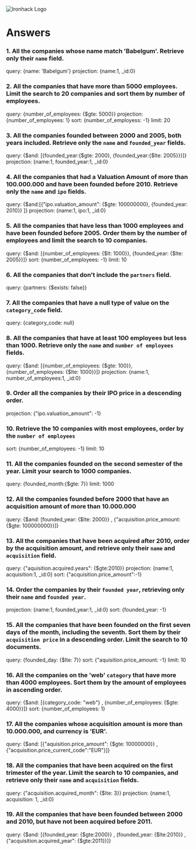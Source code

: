 ![Ironhack Logo](https://i.imgur.com/1QgrNNw.png)

# Answers

### 1. All the companies whose name match 'Babelgum'. Retrieve only their `name` field.

query: {name: 'Babelgum'}
projection: {name:1, _id:0}

### 2. All the companies that have more than 5000 employees. Limit the search to 20 companies and sort them by **number of employees**.

query: {number_of_employees: {$gte: 5000}}
projection: {number_of_employees: 1}
sort: {number_of_employess: -1}
limit: 20

### 3. All the companies founded between 2000 and 2005, both years included. Retrieve only the `name` and `founded_year` fields.

query: {$and: [{founded_year:{$gte: 2000}, {founded_year:{$lte: 2005}}}]}
projection: {name:1, founded_year:1, _id:0}

### 4. All the companies that had a Valuation Amount of more than 100.000.000 and have been founded before 2010. Retrieve only the `name` and `ipo` fields.

query: {$and:[{"ipo.valuation_amount": {$gte: 100000000}, {founded_year: 2010}} ]}
projection: {name:1, ipo:1, _id:0}


### 5. All the companies that have less than 1000 employees and have been founded before 2005. Order them by the number of employees and limit the search to 10 companies.

query: {$and: [{number_of_employees: {$lt: 1000}}, {founded_year: {$lte: 2005}}]}
sort: {number_of_employees: -1}
limit: 10

### 6. All the companies that don't include the `partners` field.

query: {partners: {$exists: false}}

### 7. All the companies that have a null type of value on the `category_code` field.

query: {category_code: null}

### 8. All the companies that have at least 100 employees but less than 1000. Retrieve only the `name` and `number of employees` fields.

query: {$and: [{number_of_employees: {$gte: 100}}, {number_of_employees: {$lte: 1000}}]}
projection: {name:1, number_of_employees:1, _id:0}

### 9. Order all the companies by their IPO price in a descending order.

projection: {"ipo.valuation_amount": -1}

### 10. Retrieve the 10 companies with most employees, order by the `number of employees`

sort: {number_of_employees: -1}
limit: 10

### 11. All the companies founded on the second semester of the year. Limit your search to 1000 companies.

query: {founded_month:{$gte: 7}}
limit: 1000


### 12. All the companies founded before 2000 that have an acquisition amount of more than 10.000.000

query: {$and: [founded_year: {$lte: 2000}} , {"acquisition.price_amount: {$gte: 100000000}}]}

### 13. All the companies that have been acquired after 2010, order by the acquisition amount, and retrieve only their `name` and `acquisition` field.

query: {"aquisition.acquired.years": {$gte:2010}}
projection: {name:1, acquisition:1, _id:0}
sort: {"acquisition.price_amount":-1}

### 14. Order the companies by their `founded year`, retrieving only their `name` and `founded year`.

projection: {name:1, founded_year:1, _id:0}
sort: {founded_year: -1}

### 15. All the companies that have been founded on the first seven days of the month, including the seventh. Sort them by their `acquisition price` in a descending order. Limit the search to 10 documents.

query: {founded_day: {$lte: 7}}
sort: {"aquisition.price_amount: -1}
limit: 10

### 16. All the companies on the 'web' `category` that have more than 4000 employees. Sort them by the amount of employees in ascending order.

query: {$and: [{category_code: "web"} , {number_of_employees: {$gte: 4000}}]}
sort: {number_of_employees: 1}

### 17. All the companies whose acquisition amount is more than 10.000.000, and currency is 'EUR'.

query: {$and: [{"aquisition.price_amount": {$gte: 10000000}} , {"acquisition.price_current_code":"EUR"}]}

### 18. All the companies that have been acquired on the first trimester of the year. Limit the search to 10 companies, and retrieve only their `name` and `acquisition` fields.

query: {"acquisition.acquired_month": {$lte: 3}}
projection: {name:1, acquisition: 1, _id:0}

### 19. All the companies that have been founded between 2000 and 2010, but have not been acquired before 2011.

query: {$and: [{founded_year: {$gte:2000}} , {founded_year: {$lte:2010}} , {"acquisition.acquired_year": {$gte:2011}}]}
